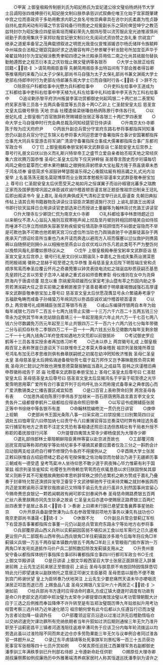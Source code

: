 <!-- { "loadSidebar": true } -->
　　○甲寅  上御皇极殿传制册刘氏为昭妃杨氏为宜妃遣公徐文璧伯杨炳持节大学士吕调阳张四维捧册行礼昭妃册文制曰朕恭承慈训式叙彝伦唯王化始于宜家既肇建中宫之位而壸政资于多助用敷求内职之良名号攸崇典章具在咨尔刘氏柔嘉为性贞静自持礼度夙闲动有珩璜之节言容纯备行符图史之规爰副长乐之简抡俾翌坤宁之教范兹特封尔为昭妃象应四星丽紫垣而耀彩荣先九御炜彤管以流芳服此宠光迪惟淑慎尚祗勤于夙夜用集庆于家邦钦哉宜妃册文制曰化先闺闼式资协赞之良礼重  宗祧宜广继承之道爰率备官之茂典载颁叙进之明恩光我壸仪亶惟淑媛咨尔杨氏储祥令族毓粹中州端良合法相之徵窈窕副好求之选徽容有晔己参景曜于轩龙懿号所加宜亚声华于褕翟兹特封尔为宜妃椒涂敷秀聿昭四德之休兰殿承芬用佐二南之化尚其祗服勿替执勤勉遵图史之规丕衍本支之庆钦哉止赐文璧炳等各银币
　　○大学士张居正给假回籍＜锍-釒＞请简用阁臣查得  先朝简用阁臣多出特旨间有下部会推者得旨卿等推堪用的来看乃以太子少保礼部尚书马自强为太子太保礼部尚书兼文渊阁大学士吏部右侍郎申时行为吏部左侍郎兼东阁大学士已而自强时行各＜锍-釒＞辞不允
　　○除原任户科都给事中光懋为兵科都给事中
　　○升吏科左给事中王道成为工科都给事中吏科右给事中李天植为礼科左给事中礼科给事中李天吉为工科右给事中
　　○追论剿杀黎平府洪州叛苗李富功赏都御史何起鸣银二十两纻丝二表里知府吴家吉等三员各十五两兵备宿度等五员各十两○乙卯上  仁圣懿安皇太后  慈圣宣文皇太后徽号祭告  天地  宗庙  社稷遣侯梁继璠伯杨炳陈景行李伟各行礼
　　○以册妃礼成  上御皇极门百官致辞称贺赐辅臣张居正等各银三十两纻罗四表里
　　○命大学士马自强申时行充会典总裁及同知经筵官日侍讲读
　　○升南京太仆寺卿陈于陛为应天府府尹
　　○丙辰升副总兵管分守宣府东路右参将事都指挥同知潘忠仍以副总兵官分守辽东锦义右参将事大同迎恩堡守备署指挥佥事计安国署都指挥佥事充大同兵车营游击将军湖广清浪守备署指挥佥事成大儒署都指挥佥事广东都司军政佥书
　　○丁巳  上御皇极殿奉册宝躬率文武群臣诣  仁圣懿安皇太后宫恭上  尊号行礼册文曰伏以协义而礼斯兴特举帝王之盛节立爱自亲者始丕昭天地之常经庆集六宫欢腾万国恭惟  圣母仁圣皇太后陛下伣天钟粹俪  圣居尊言图史而步珩璜每切鸡鸣之儆俭葛覃而仁樛木果符麟趾之徵拥佑菲躬缵承大宝祉履方隆于燕喜褒章未悉于鸿名顷奉  睿慈简求令淑鼓钟琴瑟既谐乐得之心衡鋐纮綖有相吉蠲之礼式光内治爰举  上名虽荡荡无能名莫窥博厚而业业致其孝勉极形容谨率文武群臣敬奉册宝加上  尊号曰  仁圣懿安皇太后伏愿受天之祐如月之恒谋翼子而诒孙椒寝兆蕃多之瑞教正家而及国萝图增巩固之庥臣诚欢诚忭稽首顿首谨言居正题臣惟祖宗旧制亲王冠礼后即出阁读书今  皇上嘉礼  圣母庆典俱成天气清和正宜举行此礼臣谨查  先朝旧典拟传帖上请其合用书籍器物及讲读仪注容臣次第题请施行次日  上谕礼部潞王出阁读书即行钦天监择日合用讲读官吏部选来已而授进士董樾等为翰林简讨充潞王讲读官
　　○升大理寺左少卿饶仁侃为南京太仆寺卿
　　○礼科都给事中林景旸题近日以来朝仪不肃人心滋玩入掖则互叙寒暄声闻上彻及至丹墀则转相回顾嘻笑自如侍班而唾涕不已序立而倾跌失容甚至称疾偷安任情高卧序班顾惜而不紏御史容隐而不举是可欺也孰不可欺也他若朝天宫习仪虚位所当钦也乃舆骑直驰于中道厮徒嚣杂于两庑承天门颁诏纶音所当重也乃未开读而奔逸以避雨方入班而偃蹇以愆仪救护则携茵褥以自随祭祀则拥仆从以相掖他至燕会以合欢优戏以作乐凡若此类苟不严为整饬何以挽颓风哉礼部覆如景旸议从之
　　○戊午  上御皇极殿奉册宝躬率文武群臣诣  慈圣宣文皇太后宫恭上  徽号行礼册文曰伏以期谐凤卜幸嘉礼之告成庆集燕诒溯深恩而罔极祗揭  徽称之显赫于昭至德之先华恭惟  圣母慈圣皇太后陛下明哲端庄安和贞顺序鸳鸾而奉圣应覆云怀月之奇袭筦簟以钟灵表绕电流虹之瑞诞兹眇质获嗣丕基思  先皇顾托之言以劳爱子念冲人凝承之重式谷如师壸教聿彰  母仪维则在女中为尧舜跻海内于唐虞顷廑  慈念以重  宗祧爰简硕媛而仪家室考涂山暨有萃之烈固内助之多劳若渭涘嗣大任之音实前徽之重赖匪推崇于圣善曷著顺于明章庸竭悃诚强石高厚谨率文武群臣敬奉册宝加上尊号曰  慈圣宣文皇太后伏愿茂膺显号永介繁禧寿考康宁五福歛龟畴而咸备子孙绳蛰万年绵凤历以弥昌臣诚欢诚忭稽首顿首谨言
　　○以恭上  两宫徽号礼成赐辅臣张居正等银币有差
　　○减山东编驿传银两自本年为始每年减银七万四千二百五十七两九钱零止实徵一十三万六千六百二十五两五钱三分零永为定例其节年未完站银自嘉靖三十一年起至隆庆六年止共六万一千七百七两八钱六分尽数蠲免万历元年起至三年止共银四万二千一百六十六两六钱七分每年带徵二分与前扣存秋冬二季银四万二千一百一十一两六钱五分及见徵数内每年支剩余银二千一十七两九钱角□羊府登库如遇地方灾荒即以前银抵补
　　○考试御史罗应鹤等十三员各准实授余者再加练习听考
　　○己未以恭上  两宫徽号礼成  上御皇极殿百官上表称贺是日遂诏天下曰朕惟帝王之孝莫大尊亲稽我  祖宗列圣致隆所尊显号鸿名有加无已孝思维则俱有彝章朕嗣统之初属在幼冲罔知攸济惟我  圣母仁圣皇太皇  圣母慈圣皇太后拥佑诲迪备极劬劳七载于兹万邦作又岂予寡昧能胜负荷实赖我  圣母洪仁懿训之所致也溯惟恩德莫罄报酬兹当嘉礼之成益笃  慈帏之庆谨稽旧典申荐徽称祗告于  郊  庙  社稷率文武群臣奉册宝加上  圣母仁圣皇太后尊号曰  仁圣懿安皇太后  圣母慈圣皇太后尊号曰  慈圣宣文皇太后显揭鸿名于宇宙于昭至德之光华爰霈明恩用覃广爱所有合行事宜开列于后呜呼礼协义而称隆式备尊亲之典孝因心而广爱洪敷锡类之仁播告寰区咸宜知悉
　　○是口百官上表称贺命妇贺  两宫圣母各有表
　　○加恩外戚伯陈景行李伟各岁加禄米一百石原荫男陈昌言嘉言李文全文贵各升二级都督李鹤升二级都给应得诰命照旧带俸
　　○以写诏书成赐辅臣张居正等中书徐继中等各银币有差
　　○命翰林院编修沈一贯仍充日讲官
　　○庚申  上视朝
　　○吏部尚书王国光条陈八事一曰采实政二曰禁投揭三曰别繁简四曰议调处五曰恤卑官六曰停加纳七曰责守令八曰重捕官得旨览奏深切时弊有禆铨选务着实行捕官有地方之责若不注定文凭恐有事相诿还照旧注选但拣精壮有干局者升授不称职的着抚按径行问革
　　○升提督四夷馆太常寺少卿杨俊民为大理寺少卿
　　○遣礼部侍郎林士章陪朝鲜陪臣黄林等宴以赴京进贡故也
　　○工部覆河南巡抚官周镒等称郑府殿宇等处倾圮率多不堪摘其紧要应葺者仅及三分之一斟酌会计应动银两支给该府自行樽节修理仍令各府不得援例从之
　　○辛酉赐大学士张居正敕曰朕惟自古绍庭缵绪之君必有宅揆保衡之佐功每崇而勿替治乃进于无疆卿历事  三朝咸有一德受遗  皇考笃棐冲人坐待仰思不敢少遑于夙夜殚心毕力惟蕲有利于国家兹  祖宗列圣皆鉴知实  社稷苍生所倚赖忽茕茕而在疚辄恳恳以求归朕固恻矣其靡常义则断乎其不可爰稽故典勉抑孝思听辞常秩之颁仍总繁机之断方赞成于嘉礼乃叠奏于封章特允暂还涣颁异宠导卫备官于文武骖騑驰传于往来待灵輴之就封奉扳舆而共迈是宣敕谕用示深里钦哉故谕已又特降手谕云先生此行虽非久别然国事尚宜留心今赐帝赉忠良银记一颗若闻朝政有阙可即实封奏闻外奉  圣母慈命赐路费银五百两纻丝六表里朕赐亦同先生钦承之故谕  仁圣皇太后亦遣中使赐居正路费银三百两纻丝四表里于是居止各具＜锍-釒＞奏谢  上曰卿未行朕已悬望宜蚤襄葬事星驰赴京
　　○升开原兵备副使贺溱为山东右参政管理前项地方事务以溱先有战功也○南京吏部尚书潘晟＜锍-釒＞
　　○休致不允
　　○升副总兵管总督蓟辽军标下右营游击事署都指挥佥事董一元仍以副总兵管宣府东路永宁等处地方右参将事
　　○兵部覆原调山西义兵所以实蓟嗣因孱弱不堪扣派工食以给军需行之已久遽难更议但户兵二部既有山西年例山西兵银角□羊往蓟镇跋涉多艰今后每年将应角□羊蓟镇义兵银一万五千两存留本镇数内银五千两角□羊赴三关管粮衙门抵作客饷一万两角□羊发岢岚道抵作马价户兵二部照数扣除改发蓟镇支用从之
　　○升贵州普安守备以都指挥体统行事指挥佥事祁科署都指挥佥事四川行都司军政佥书○壬戌  上御文华殿讲读
　　○是日讲读  上御文华殿西室召大学士张居正面辞居正入辞兼谢前赐  上云先生近前来居正至御座前  上谕云  圣母与朕意原不肯放回特因情辞恳切特此允行即望速来以副朕倚托之意居正叩谢又言臣屡荷  圣母恩慈以服色不便不敢到宫门称谢伏望  皇上为臣转奏乃伏地哭注  上云先生少要悲痛然天语未毕亦哽咽流涕居正叩首而退已而  上赐食品八盒  圣母又赐银八宝豆叶六十两居正＜锍-釒＞谢如前
　　○给兵部尚书方逢时应得诰命时嘉礼方成辽镇大捷逢时调度有功故有是命○升吏部文选司郎中郑汝璧为太常寺少卿提督四夷馆汝璧以考功管理朝觐大计应于三选之后例推而奉旨降俸不许升转至是有旨郑汝璧既历俸九年姑依拟升用考功经管考察三选升转乃近年速化陋习  祖宗朝何曾有此今后都以久任遵旨行已而汝璧为言者论劾降一级调外任
　　○户部覆领运官员沿途以过淮过洪先后稽勤惰临仓以交纳迟速完欠课功罪所有完纳依期者当年升叙如过洪后期则通候三年无欠乃准升职至于运蓟密昌平三镇者河道浅阻往返艰辛漕司务于应该卫分内每年轮流拨运以均劳逸此虽以过淮险阻不同而奔走边仓亦多劳勚果能三年无欠与议单例合者同过淮各官一体题升从之
　　○录辽东平虏镇靖等处死事旗军刘景松等一百三十五员获功死事官军张相等四十七员升赏如例
　　○癸亥原任巡抚江西兼理军务右副都御史潘季驯三年满秩季驯已升刑部右侍郎  上令遵新命赴任供职
　　○赐原任大理寺卿胡叔廉祭葬如例叔廉扬历中外雅著端清养病家居时人称其恬退巡抚潘季驯为请许之
